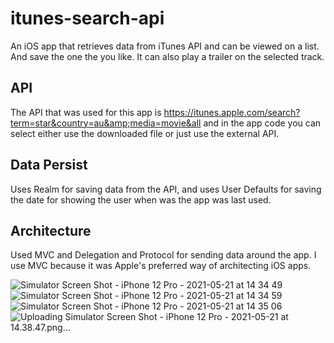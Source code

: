 
# itunes-search-api
An iOS app that retrieves data from iTunes API and can be viewed on a list. And save the one the you like. It can also play a trailer on the
selected track.

## API ##
The API that was used for this app is  https://itunes.apple.com/search?term=star&country=au&amp;media=movie&all
and in the app code you can select either use the downloaded file or just use the external API.

## Data Persist ##
Uses Realm for saving data from the API, and uses User Defaults for saving the date for showing the user when was the app was last used.

## Architecture ##
Used MVC and Delegation and Protocol for sending data around the app. I use MVC because it was Apple's preferred way of architecting iOS apps.

![Simulator Screen Shot - iPhone 12 Pro - 2021-05-21 at 14 34 49](https://user-images.githubusercontent.com/33449251/119094707-f3281e80-ba43-11eb-807e-418a1a5a5167.png)![Simulator Screen Shot - iPhone 12 Pro - 2021-05-21 at 14 34 59](https://user-images.githubusercontent.com/33449251/119094747-ff13e080-ba43-11eb-98ed-1eca07b1e9ea.png)
![Simulator Screen Shot - iPhone 12 Pro - 2021-05-21 at 14 35 06](https://user-images.githubusercontent.com/33449251/119094754-00dda400-ba44-11eb-9bbf-ac6372cfd0fb.png)
![Uploading Simulator Screen Shot - iPhone 12 Pro - 2021-05-21 at 14.38.47.png…]()
